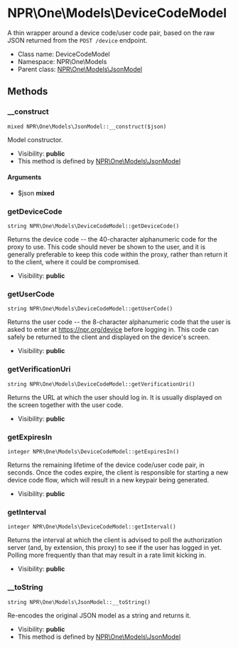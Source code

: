NPR\One\Models\DeviceCodeModel
===============

A thin wrapper around a device code/user code pair, based on the raw JSON returned from the `POST /device` endpoint.




* Class name: DeviceCodeModel
* Namespace: NPR\One\Models
* Parent class: [NPR\One\Models\JsonModel](NPR-One-Models-JsonModel.md)







Methods
-------


### __construct

    mixed NPR\One\Models\JsonModel::__construct($json)

Model constructor.



* Visibility: **public**
* This method is defined by [NPR\One\Models\JsonModel](NPR-One-Models-JsonModel.md)


#### Arguments
* $json **mixed**



### getDeviceCode

    string NPR\One\Models\DeviceCodeModel::getDeviceCode()

Returns the device code -- the 40-character alphanumeric code for the proxy to use. This code should never
be shown to the user, and it is generally preferable to keep this code within the proxy, rather than return it
to the client, where it could be compromised.



* Visibility: **public**




### getUserCode

    string NPR\One\Models\DeviceCodeModel::getUserCode()

Returns the user code -- the 8-character alphanumeric code that the user is asked to enter at https://npr.org/device
before logging in. This code can safely be returned to the client and displayed on the device's screen.



* Visibility: **public**




### getVerificationUri

    string NPR\One\Models\DeviceCodeModel::getVerificationUri()

Returns the URL at which the user should log in. It is usually displayed on the screen together with the user code.



* Visibility: **public**




### getExpiresIn

    integer NPR\One\Models\DeviceCodeModel::getExpiresIn()

Returns the remaining lifetime of the device code/user code pair, in seconds. Once the codes expire, the client
is responsible for starting a new device code flow, which will result in a new keypair being generated.



* Visibility: **public**




### getInterval

    integer NPR\One\Models\DeviceCodeModel::getInterval()

Returns the interval at which the client is advised to poll the authorization server (and, by extension, this proxy)
to see if the user has logged in yet. Polling more frequently than that may result in a rate limit kicking in.



* Visibility: **public**




### __toString

    string NPR\One\Models\JsonModel::__toString()

Re-encodes the original JSON model as a string and returns it.



* Visibility: **public**
* This method is defined by [NPR\One\Models\JsonModel](NPR-One-Models-JsonModel.md)



